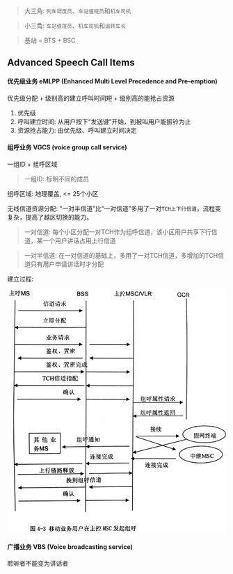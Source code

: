 > 大三角: `列车调度员`、`车站值班员`和`机车司机`

> 小三角: `车站值班员`、`机车司机`和`运转车长`

> 基站 = BTS + BSC

## Advanced Speech Call Items

#### 优先级业务 eMLPP (Enhanced Multi Level Precedence and Pre-emption)

优先级分配 + 级别高的建立呼叫时间短 + 级别高的能抢占资源

1. 优先级
2. 呼叫建立时间: 从用户按下“发送键”开始，到被叫用户能振铃为止
3. 资源抢占能力: 由优先级、呼叫建立时间决定

#### 组呼业务 VGCS (voice group call service)

一组ID + 组呼区域

> 一组ID: 标明不同的成员

组呼区域: 地理覆盖, <= 25个小区

无线信道资源分配: “一对半信道”比“一对信道”多用了一对`TCH上下行信道`，流程变复杂，提高了越区切换的能力。

> 一对信道: 每个小区分配一对TCH作为组呼信道，该小区用户共享下行信道，某一个用户讲话占用上行信道

> 一对半信道: 在一对信道的基础上，多用了一对TCH信道，多增加的TCH信道只有用户申请讲话时才分配

建立过程:

![](/assets/移动业务用户在主控MSC发起组呼.jpg)

#### 广播业务 VBS (Voice broadcasting service)

聆听者不能变为讲话者


